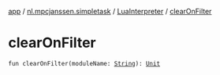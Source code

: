 [app](../../index.md) / [nl.mpcjanssen.simpletask](../index.md) / [LuaInterpreter](index.md) / [clearOnFilter](.)

# clearOnFilter

`fun clearOnFilter(moduleName: `[`String`](https://kotlinlang.org/api/latest/jvm/stdlib/kotlin/-string/index.html)`): `[`Unit`](https://kotlinlang.org/api/latest/jvm/stdlib/kotlin/-unit/index.html)